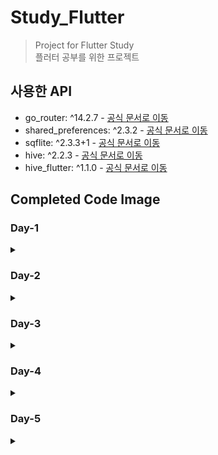 # Study_Flutter

> Project for Flutter Study   
> 플러터 공부를 위한 프로젝트

## 사용한 API
- go_router: ^14.2.7 - [공식 문서로 이동](https://pub.dev/packages/go_router)  
- shared_preferences: ^2.3.2 - [공식 문서로 이동](https://pub.dev/packages/shared_preferences)
- sqflite: ^2.3.3+1 - [공식 문서로 이동](https://pub.dev/packages/sqflite)
- hive: ^2.2.3 - [공식 문서로 이동](https://pub.dev/packages/hive)
- hive_flutter: ^1.1.0  - [공식 문서로 이동](https://pub.dev/packages/hive_flutter)


## Completed Code Image

### Day-1 
<details>
    <summary> </summary>

<details>
    <summary>1. Align Widget Example </summary>

- ![Align Widget Example](./complete%20image/Day-1/Align%20Widget%20Example.png)
  
</details>

<details>
    <summary>2. Align Widget Example2 </summary>

- ![Align Widget Example](./complete%20image/Day-1/Align%20Widget%20Example2.png)
  
</details>

<details>
    <summary>3. Expanded Flex Example </summary>

- ![Align Widget Example](./complete%20image/Day-1/Expanded%20Flex%20Example.png)
  
</details>

<details>
    <summary>4. Flutter Alignment </summary>

- ![Align Widget Example](./complete%20image/Day-1/Flutter%20Alignment.png)
  
</details>

<details>
    <summary>5. Flutter Alignment2 </summary>

- ![Align Widget Example](./complete%20image/Day-1/Flutter%20Alignment2.png)
  
</details>

<details>
    <summary>6. Flutter Counter App </summary>

- ![Align Widget Example](./complete%20image/Day-1/Flutter%20Counter%20App.png)
  
</details>

<details>
    <summary>7. Row and Column Layout </summary>

- ![Align Widget Example](./complete%20image/Day-1/Row%20and%20Column%20Layout.png)
  
</details>

<details>
    <summary>8. Stack Alignment Example </summary>

- ![Align Widget Example](./complete%20image/Day-1/Stack%20Alignment%20Example.png)
  
</details>

<details>
    <summary>9. Stack Layout </summary>

- ![Align Widget Example](./complete%20image/Day-1/Stack%20Layout.png)
  
</details>

</details>

### Day-2

<details>
    <summary> </summary>

<details>
    <summary>1. onTap Example </summary>

- ![Align Widget Example](./complete%20image/Day-2/onTap%20Example.png)
  
</details>

<details>
    <summary>2. onDoubleTap Example </summary>

- ![Align Widget Example](./complete%20image/Day-2/onDoubleTap%20Example.png)
  
</details>

<details>
    <summary>3. onLongPress Example </summary>

- ![Align Widget Example](./complete%20image/Day-2/onLongPress%20Example.png)
  
</details>

<details>
    <summary>4. Simple Pan Update Example </summary>

- ![Align Widget Example](./complete%20image/Day-2/Simple%20Pan%20Update%20Example.png)
  
</details>

<details>
    <summary>5. onPressed Example </summary>

- ![Align Widget Example](./complete%20image/Day-2/onPressed%20Example.png)
  
</details>

<details>
    <summary>6. GestureDetector Example </summary>

- ![Align Widget Example](./complete%20image/Day-2/GestureDetector%20Example.png)
  
</details>

<details>
    <summary>7. FloatingActionButton Example </summary>

- ![Align Widget Example](./complete%20image/Day-2/FloatingActionButton%20Example.png)
  
</details>

<details>
    <summary>8. Flutter Button Event </summary>

- ![Align Widget Example](./complete%20image/Day-2/Flutter%20Button%20Event.png)
  
</details>

<details>
    <summary>9. GestureDetector Click Example</summary>

- ![Align Widget Example](./complete%20image/Day-2/GestureDetector%20Click%20Example.png)
  
</details>

<details>
    <summary>10. Drag GestureDetector Example</summary>

- ![Align Widget Example](./complete%20image/Day-2/Drag%20GestureDetector%20Example.png)
  
</details>

<details>
    <summary>11. Flutter Counter App - Day2</summary>

- ![Align Widget Example](./complete%20image/Day-2/Flutter%20Counter%20App%20-%20Day2.png)
  
</details>

</details>


### Day-3

<details>
    <summary> </summary>

<details>
    <summary>1. InheritedWidget Example </summary>

- ![Align Widget Example](./complete%20image/Day-3/1.%20InheritedWidget%20Example.png)
  
</details>

<details>
    <summary>2. Flutter Demo Home Page </summary>

- ![Align Widget Example](./complete%20image/Day-3/2.%20Flutter%20Demo%20Home%20Page.png)
  
</details>

<details>
    <summary>3. Lifecycle Demo </summary>

- ![Align Widget Example](./complete%20image/Day-3/3.%20Lifecycle%20Demo.png)
  
</details>

<details>
    <summary>4. Text Toggle App </summary>

- ![Align Widget Example](./complete%20image//Day-3/4.%20Text%20Toggle%20App.png)
  
</details>

<details>
    <summary>5. Switch Toggle Exampl </summary>

- ![Align Widget Example](./complete%20image/Day-3/5.%20Switch%20Toggle%20Exampl.png)
  
</details>

<details>
    <summary>6. Todo List </summary>

- ![Align Widget Example](./complete%20image/Day-3/6.%20Todo%20List.png)
  
</details>
</details>


### Day-4 
<details>
    <summary></summary>
    
<details>
    <summary>1. Navigator</summary>

> HomeScreen 
- ![1. HomeScreen](./complete%20image/Day-4/1.%20HomeScreen.png)

> SecondScreen
- ![1. SecondScreen](./complete%20image/Day-4/1.%20SecondScreen.png)

</details>

<details>
    <summary>2. Go_Routes</summary>

> HomeScreen
- ![2. HomeScreen](./complete%20image/Day-4/2.%20HomeScreen.png)

> SecondScreen
- ![2. SecondScreen](./complete%20image/Day-4/2.%20SecondScreen.png)

> ThirdScreen
- ![2. ThirdScreen](./complete%20image/Day-4/2.%20ThirdScreen.png)

> 
</details>

<details>
    <summary>3. Tab Navigation Example</summary>

> Home Screen
- ![3. Home Screen](./complete%20image/Day-4/3.%20Tab_Home.png)

> Search Screen
- ![3. Search Screen](./complete%20image/Day-4/3.%20Tab_Search.png)

> Profile Screen
- ![3. Profile Screen](./complete%20image/Day-4/3.%20Tab_Profile.png)

> 
</details>

<details>
    <summary>4. Drawer Navigation Example</summary>

> Drawer
- ![4. Drawer](./complete%20image/Day-4/4.%20Drawer.png)
- 
> Start Screen
- ![4. Home Screen](./complete%20image/Day-4/4.%20StartScreen.png)
  
> Home Screen
- ![4. Home Screen](./complete%20image/Day-4/4.%20HomeScreen.png)

> Search Screen
- ![4. Search Screen](./complete%20image/Day-4/4.%20SearchScreen.png)

> Profile Screen
- ![4. Profile Screen](./complete%20image/Day-4/4.%20ProfileScreen.png)

> 
</details>

</details>


### Day-5
<details>
    <summary></summary>
<details>
    <summary>1. Nickname App</summary>

> Nickname App_1
- ![Nickname App_1](./complete%20image/Day-5/Nickname_1.png)
> Nickname App_2
- ![Nickname App_2](./complete%20image/Day-5/Nickname_2.png)
    
</details>

<details>
    <summary>2. Name Storage</summary>

> Name Storage
- ![Nickname App_1](./complete%20image/Day-5/NameStorage.png)
    
</details>

<details>
    <summary>3. Dark Mode Setting</summary>

> Dark Mode Setting_Light
- ![Nickname App_1](./complete%20image/Day-5/DarkModeSetting_false.png)
> Dark Mode Setting_Dark
- ![Nickname App_1](./complete%20image/Day-5/DarkModeSetting_true.png)
    
</details>


<details>
    <summary>4. Last Login Time</summary>

> Last Login Time
- ![Nickname App_1](./complete%20image/Day-5/LastLoginTime.png)

</details>

<details>
    <summary>5. Nickname App - Sqflite</summary>

> Nickname App - Sqflite
- ![Nickname App_1](./complete%20image/Day-5/Nickname_Sqflite.png)

</details>


<details>
    <summary>6. Notes - Sqflife</summary>

> Notes_1
- ![Nickname App_1](./complete%20image/Day-5/Notes_1.png)
> Notes_2
- ![Nickname App_1](./complete%20image/Day-5/Notes_2.png)
> Notes_3
- ![Nickname App_1](./complete%20image/Day-5/Notes_3.png)
</details>

<details>
    <summary>7. Nickname App - Hive </summary>

> Nickname App - Hive
- ![Nickname App_1](./complete%20image/Day-5/Nickname_hive.png)

</details>

<details>
    <summary>8. Notes - Hive </summary>

> Notes_1
- ![Nickname App_1](./complete%20image/Day-5/Notes_hive_1.png)
> Notes_2
- ![Nickname App_1](./complete%20image/Day-5/Notes_hive_2.png)
> Notes_3
- ![Nickname App_1](./complete%20image/Day-5/Notes_hive_3.png)
</details>
</details>